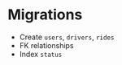 # Migrations

- Create `users`, `drivers`, `rides`
- FK relationships
- Index `status`

<!-- AI: Follow DB-first structure, skip framework-specific commands -->
